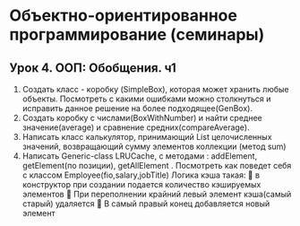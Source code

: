 # Объектно-ориентированное программирование (семинары)
## Урок 4. ООП: Обобщения. ч1
1)	Создать класс - коробку (SimpleBox), которая может хранить любые объекты. Посмотреть с какими ошибками можно столкнуться и исправить данное решение на более подходящее(GenBox).
2)	Создать коробку с числами(BoxWithNumber) и найти среднее значение(average) и сравнение средних(compareAverage).
3)	Написать класс калькулятор, принимающий List целочисленных значений, возвращающий сумму элементов коллекции (метод sum)
4)	Написать Generic-class LRUCache, с методами : addElement, getElement(по позиции), getAllElement . Посмотреть как поведет себя с классом Employee(fio,salary,jobTitle)
Логика кэша такая: 
	в конструктор при создании подается количество кэшируемых элементов
	При переполнении крайний левый элемент кэша(самый старый) удаляется
	В самый правый конец добавляется новый элемент	
